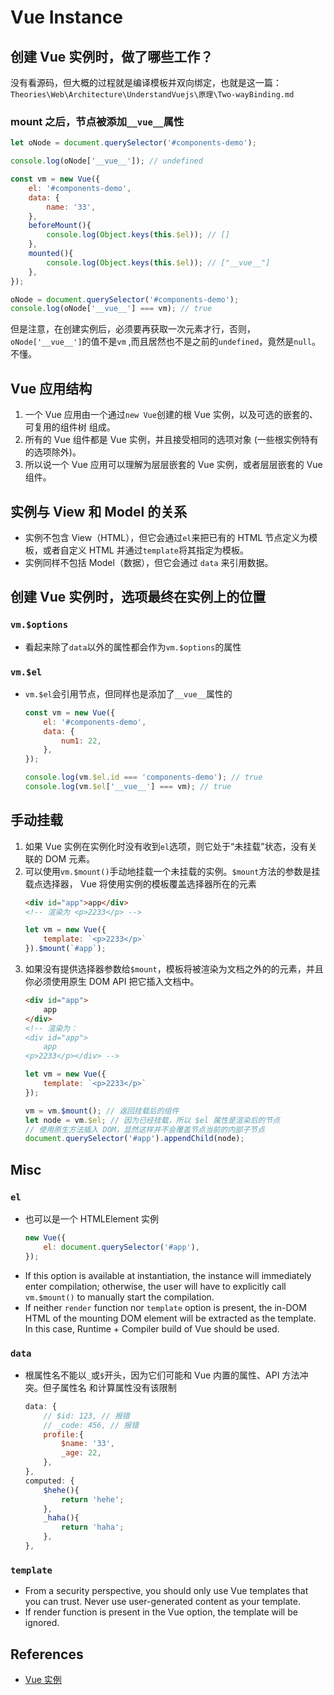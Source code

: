 # Vue Instance

## 创建 Vue 实例时，做了哪些工作？
没有看源码，但大概的过程就是编译模板并双向绑定，也就是这一篇：
`Theories\Web\Architecture\UnderstandVuejs\原理\Two-wayBinding.md`

### mount 之后，节点被添加`__vue__`属性
```js
let oNode = document.querySelector('#components-demo');

console.log(oNode['__vue__']); // undefined

const vm = new Vue({
    el: '#components-demo',
    data: {
        name: '33',
    },
    beforeMount(){
        console.log(Object.keys(this.$el)); // []
    },
    mounted(){
        console.log(Object.keys(this.$el)); // ["__vue__"]
    },
});

oNode = document.querySelector('#components-demo');
console.log(oNode['__vue__'] === vm); // true
```
但是注意，在创建实例后，必须要再获取一次元素才行，否则，`oNode['__vue__']`的值不是`vm`
,而且居然也不是之前的`undefined`，竟然是`null`。不懂。


## Vue 应用结构
1. 一个 Vue 应用由一个通过`new Vue`创建的根 Vue 实例，以及可选的嵌套的、可复用的组件树
组成。
2. 所有的 Vue 组件都是 Vue 实例，并且接受相同的选项对象 (一些根实例特有的选项除外)。
3. 所以说一个 Vue 应用可以理解为层层嵌套的 Vue 实例，或者层层嵌套的 Vue 组件。


## 实例与 View 和 Model 的关系
* 实例不包含 View（HTML），但它会通过`el`来把已有的 HTML 节点定义为模板，或者自定义
HTML 并通过`template`将其指定为模板。
* 实例同样不包括 Model（数据），但它会通过 `data` 来引用数据。


## 创建 Vue 实例时，选项最终在实例上的位置
### `vm.$options`
* 看起来除了`data`以外的属性都会作为`vm.$options`的属性

### `vm.$el`
* `vm.$el`会引用节点，但同样也是添加了`__vue__`属性的
    ```js
    const vm = new Vue({
        el: '#components-demo',
        data: {
            num1: 22,
        },
    });

    console.log(vm.$el.id === 'components-demo'); // true
    console.log(vm.$el['__vue__'] === vm); // true
    ```


## 手动挂载
1. 如果 Vue 实例在实例化时没有收到`el`选项，则它处于“未挂载”状态，没有关联的 DOM 元素。
2. 可以使用`vm.$mount()`手动地挂载一个未挂载的实例。`$mount`方法的参数是挂载点选择器，
Vue 将使用实例的模板覆盖选择器所在的元素
    ```html
    <div id="app">app</div>
    <!-- 渲染为 <p>2233</p> -->
    ```
    ```js
    let vm = new Vue({
        template: `<p>2233</p>`
    }).$mount(`#app`);
    ```
3. 如果没有提供选择器参数给`$mount`，模板将被渲染为文档之外的的元素，并且你必须使用原生
DOM API 把它插入文档中。
    ```html
    <div id="app">
        app
    </div>
    <!-- 渲染为：
    <div id="app">
        app
    <p>2233</p></div> -->
    ```
    ```js
    let vm = new Vue({
        template: `<p>2233</p>`
    });

    vm = vm.$mount(); // 返回挂载后的组件
    let node = vm.$el; // 因为已经挂载，所以 $el 属性是渲染后的节点
    // 使用原生方法插入 DOM，显然这样并不会覆盖节点当前的内部子节点
    document.querySelector('#app').appendChild(node);
    ```


## Misc
### `el`
* 也可以是一个 HTMLElement 实例
    ```js
    new Vue({
        el: document.querySelector('#app'),
    });
    ```
* If this option is available at instantiation, the instance will immediately
enter compilation; otherwise, the user will have to explicitly call `vm.$mount()`
to manually start the compilation.
* If neither `render` function nor `template` option is present, the in-DOM HTML
of the mounting DOM element will be extracted as the template. In this case,
Runtime + Compiler build of Vue should be used.

### `data`
* 根属性名不能以`_`或`$`开头，因为它们可能和 Vue 内置的属性、API 方法冲突。但子属性名
和计算属性没有该限制
    ```js
    data: {
        // $id: 123, // 报错
        // _code: 456, // 报错
        profile:{
            $name: '33',
            _age: 22,
        },
    },
    computed: {
        $hehe(){
            return 'hehe';
        },
        _haha(){
            return 'haha';
        },
    },
    ```

### `template`
* From a security perspective, you should only use Vue templates that you can
trust. Never use user-generated content as your template.
* If render function is present in the Vue option, the template will be ignored.

## References
* [Vue 实例](https://cn.vuejs.org/v2/guide/instance.html)

